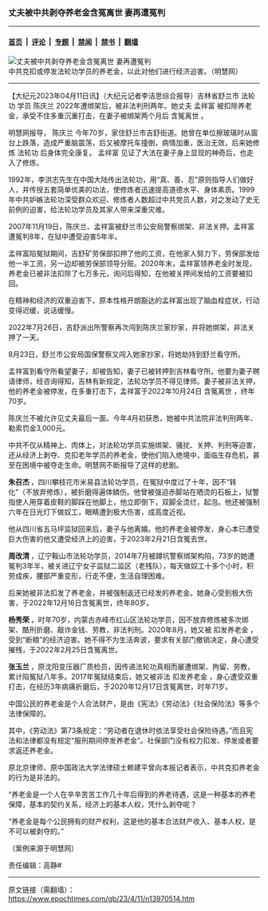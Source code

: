 ### 丈夫被中共剥夺养老金含冤离世 妻再遭冤判

---

#### [首页](../../../..?n13970514) &nbsp;|&nbsp; [评论](../../../../../epoch-comment?n13970514) &nbsp;|&nbsp; [专题](../../../../../epoch-special?n13970514) &nbsp;|&nbsp; [禁闻](../../../../../epoch-news?n13970514) &nbsp;|&nbsp; [禁书](../../../../../books?n13970514) &nbsp;|&nbsp; [翻墙](https://github.com/gfw-breaker/nogfw/blob/master/README.md?n13970514)


<div><img alt="丈夫被中共剥夺养老金含冤离世 妻再遭冤判" class="attachment-djy_600_400 size-djy_600_400 wp-post-image" src="https://i.epochtimes.com/assets/uploads/2021/11/id13377698-2017-9-4-jingjinpohai-1-560x400.jpg"/>
<div class="caption">
 中共克扣或停发法轮功学员的养老金，以此对他们进行经济迫害。（明慧网）
</div></div><hr/><div class="post_content" id="artbody" itemprop="articleBody">
 <!-- article content begin -->
 <p>
  【大纪元2023年04月11日讯】（大纪元记者李洁思综合报导）吉林省舒兰市
  <ok href="https://www.epochtimes.com/gb/tag/%E6%B3%95%E8%BD%AE%E5%8A%9F.html">
   法轮功
  </ok>
  学员
  <ok href="https://www.epochtimes.com/gb/tag/%E9%99%88%E5%BA%86%E5%85%B0.html">
   陈庆兰
  </ok>
  2022年遭绑架后，被非法判刑两年。她丈夫
  <ok href="https://www.epochtimes.com/gb/tag/%E5%AD%9F%E7%A5%A5%E5%AF%8C.html">
   孟祥富
  </ok>
  被扣除养老金，承受不住多重沉重打击，在妻子被绑架两个月后
  <ok href="https://www.epochtimes.com/gb/tag/%E5%90%AB%E5%86%A4%E7%A6%BB%E4%B8%96.html">
   含冤离世
  </ok>
  。
 </p>
 <p>
  明慧网报导，
  <ok href="https://www.epochtimes.com/gb/tag/%E9%99%88%E5%BA%86%E5%85%B0.html">
   陈庆兰
  </ok>
  今年70岁，家住舒兰市吉舒街道。她曾在单位擦玻璃时从窗台上跌落，造成严重脑震荡，后又被摩托车撞倒，病情加重，医治无效，后来她修炼
  <ok href="https://www.epochtimes.com/gb/tag/%E6%B3%95%E8%BD%AE%E5%8A%9F.html">
   法轮功
  </ok>
  后身体完全康复。
  <ok href="https://www.epochtimes.com/gb/tag/%E5%AD%9F%E7%A5%A5%E5%AF%8C.html">
   孟祥富
  </ok>
  见证了大法在妻子身上显现的神奇后，也走入了修炼。
 </p>
 <p>
  1992年，李洪志先生在中国大陆传出法轮功，用“真、善、忍”原则指导人们做好人，并传授五套简单优美的功法，使修炼者迅速提高道德水平、身体素质。1999年中共妒嫉法轮功深受群众欢迎、修炼者人数超过中共党员人数，对之发动了史无前例的迫害，给法轮功学员及其家人带来深重灾难。
 </p>
 <p>
  2007年11月19日，陈庆兰、孟祥富被舒兰市公安局警察绑架、非法关押。孟祥富遭冤判8年，在狱中遭受迫害5年半。
 </p>
 <p>
  孟祥富陷冤狱期间，吉舒矿劳保部扣押了他的工资，在他家人努力下，劳保部发给他一半工资，另一边却被劳保部领导分赃。2020年末，孟祥富领养老金时发现，养老金已被非法扣除了七万多元，询问后得知，在他被关押间发给的工资要被扣回。
 </p>
 <p>
  在精神和经济的双重迫害下，原本性格开朗豁达的孟祥富出现了脑血栓症状，行动变得迟缓，说话缓慢。
 </p>
 <p>
  2022年7月26日，吉舒派出所警察再次闯到陈庆兰家抄家，并将她绑架，非法关押了一天。
 </p>
 <p>
  8月23日，舒兰市公安局国保警察又闯入她家抄家，将她劫持到舒兰看守所。
 </p>
 <p>
  孟祥富到看守所看望妻子，却被告知，妻子已被转押到吉林看守所。他要为妻子聘请律师，经咨询得知，吉林有新规定，法轮功学员不得见律师。妻子被非法关押，他的养老金被停发，在多重打击下，孟祥富于2022年10月24日
  <ok href="https://www.epochtimes.com/gb/tag/%E5%90%AB%E5%86%A4%E7%A6%BB%E4%B8%96.html">
   含冤离世
  </ok>
  ，终年70岁。
 </p>
 <p>
  陈庆兰不被允许见丈夫最后一面。今年4月初获悉，她被中共法院非法判刑两年、勒索罚金3,000元。
 </p>
 <p>
  中共不仅从精神上、肉体上，对法轮功学员实施绑架、骚扰、关押、判刑等迫害，还从经济上剥夺、克扣老年学员的养老金，使他们陷入绝境中，面临生存危机，甚至在困境中被夺走生命。明慧网不断报导了这样的悲剧。
 </p>
 <p>
  <strong>
   朱召杰
  </strong>
  ，四川攀枝花市米易县法轮功学员，在冤狱中度过了十年，因不“转化”（不放弃修炼），被折磨得遍体鳞伤。他曾被强迫赤脚站在晒烫的石板上，狱警指使人用穿着皮鞋的脚踩在他脚上，他立即倒下，双脚全烫烂，起泡。他还被强制六年在日光灯下做奴工，眼睛遭到极大伤害，成高度近视。
 </p>
 <p>
  他从四川省五马坪监狱回来后，妻子与他离婚。他的养老金被停发，身心本已遭受巨大伤害的他又遭受经济上的迫害，于2023年2月21日含冤去世。
 </p>
 <p>
  <strong>
   周改清
  </strong>
  ，辽宁鞍山市法轮功学员，2014年7月被蹲坑警察绑架构陷，73岁的她遭冤判3年半，被关进辽宁女子监狱二监区（老残队），每天做奴工十多个小时，积劳成疾，腰部严重变形，行走不便，生活自理困难。
 </p>
 <p>
  后来她被非法扣发了养老金，并被强制返还已经发的养老金。她身心受到极大伤害，于2022年12月16日含冤离世，终年80岁。
 </p>
 <p>
  <strong>
   杨秀荣
  </strong>
  ，时年70岁，内蒙古赤峰市红山区法轮功学员，因不放弃修炼被多次绑架、酷刑折磨、敲诈金钱、劳教，非法判刑。2020年8月，她又被
  <ok href="https://www.epochtimes.com/gb/tag/%E6%89%A3%E5%8F%91%E5%85%BB%E8%80%81%E9%87%91.html">
   扣发养老金
  </ok>
  ，受到“断粮”的经济迫害。她不得不为生活奔波，要求有关部门撤销决定，身心遭受摧残，于2022年2月25日含冤离世。
 </p>
 <p>
  <strong>
   张玉兰
  </strong>
  ，原沈阳变压器厂质检员，因传递法轮功真相而屡遭绑架、拘留、劳教，累计陷冤狱八年多。2017年冤狱结束后，她又被非法
  <ok href="https://www.epochtimes.com/gb/tag/%E6%89%A3%E5%8F%91%E5%85%BB%E8%80%81%E9%87%91.html">
   扣发养老金
  </ok>
  ，身心遭受双重打击，在经历3年病痛折磨后，于2020年12月17日含冤离世，时年71岁。
 </p>
 <p>
  中国公民的养老金是个人合法财产，是由《宪法》《劳动法》《社会保险法》等多个法律保障的。
 </p>
 <p>
  其中，《劳动法》第73条规定：“劳动者在退休时依法享受社会保险待遇。”而且宪法和法律都没有规定“服刑期间停发养老金”。社保部门没有权力扣发、停发或者要求返还养老金。
 </p>
 <p>
  原北京律师、原中国政法大学法律硕士赖建平曾向本报记者表示，中共克扣养老金的行为是非法的。
 </p>
 <p>
  “养老金是一个人在辛辛苦苦工作几十年后得到的养老待遇，这是一种基本的养老保障，基本的契约关系，经济上的基本人权，凭什么剥夺呢？
 </p>
 <p>
  “养老金是每个公民拥有的财产权利，这是他的基本合法财产收入、基本人权，是不可以被剥夺的。”
 </p>
 <p>
  （案例来源于明慧网）
 </p>
 <p>
  责任编辑：高静#
 </p>
 <!-- article content end -->
 <div id="below_article_ad">
 </div>
</div>


---

原文链接（需翻墙）：https://www.epochtimes.com/gb/23/4/11/n13970514.htm